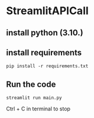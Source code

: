 # StreamlitAPICall
 
## install python (3.10.)

## install requirements

    pip install -r requirements.txt


## Run the code

    streamlit run main.py    

Ctrl + C in terminal to stop
